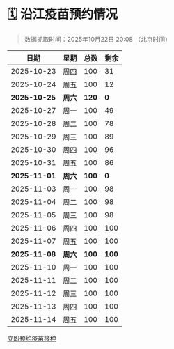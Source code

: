 # 🗓️ 沿江疫苗预约情况

> 数据抓取时间：2025年10月22日 20:08 （北京时间）

| 日期 | 星期 | 总数 | 剩余 |
|------|------|------|------|
| 2025-10-23 | 周四 | 100 | 31 |
| 2025-10-24 | 周五 | 100 | 12 |
| **2025-10-25** | **周六** | **120** | **0** |
| 2025-10-27 | 周一 | 100 | 49 |
| 2025-10-28 | 周二 | 100 | 78 |
| 2025-10-29 | 周三 | 100 | 89 |
| 2025-10-30 | 周四 | 100 | 96 |
| 2025-10-31 | 周五 | 100 | 86 |
| **2025-11-01** | **周六** | **100** | **0** |
| 2025-11-03 | 周一 | 100 | 98 |
| 2025-11-04 | 周二 | 100 | 98 |
| 2025-11-05 | 周三 | 100 | 98 |
| 2025-11-06 | 周四 | 100 | 100 |
| 2025-11-07 | 周五 | 100 | 100 |
| **2025-11-08** | **周六** | **100** | **100** |
| 2025-11-10 | 周一 | 100 | 100 |
| 2025-11-11 | 周二 | 100 | 100 |
| 2025-11-12 | 周三 | 100 | 100 |
| 2025-11-13 | 周四 | 100 | 100 |
| 2025-11-14 | 周五 | 100 | 100 |


<div class="button-container">
<a class="btn" href="http://yfzweb.ishequ.net/#/login" target="_blank">立即预约疫苗接种</a>
</div>
